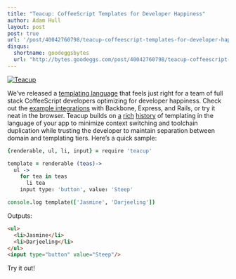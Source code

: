 ```yaml
---
title: "Teacup: CoffeeScript Templates for Developer Happiness"
author: Adam Hull
layout: post
post: true
url: '/post/40042760798/teacup-coffeescript-templates-for-developer-happiness'
disqus:
  shortname: goodeggsbytes
  url: "http://bytes.goodeggs.com/post/40042760798/teacup-coffeescript-templates-for-developer-happiness"
---
```

[![Teacup](https://raw.github.com/goodeggs/teacup/master/docs/teacup.jpg)](http://goodeggs.github.com/teacup/)

We&#8217;ve released a [templating language](http://goodeggs.github.com/teacup/) that feels just right for a team of full stack CoffeeScript developers optimizing for developer happiness.  Check out the [example integrations](http://goodeggs.github.com/teacup/#getting-started) with Backbone, Express, and Rails, or try it neat in the browser.  Teacup builds on [a](https://github.com/mark-hahn/drykup) [rich](https://github.com/markaby/markaby) [history](https://github.com/mauricemach/coffeekup) of templating in the language of your app to minimize context switching and toolchain duplication while trusting the developer to maintain separation between domain and templating tiers.  Here&#8217;s a quick sample:

```coffee
{renderable, ul, li, input} = require 'teacup'

template = renderable (teas)->
  ul ->
    for tea in teas
      li tea
    input type: 'button', value: 'Steep'

console.log template(['Jasmine', 'Darjeeling'])
```

Outputs:
``` html
<ul>
  <li>Jasmine</li>
  <li>Darjeeling</li>
</ul>
<input type="button" value="Steep"/>
```

Try it out!